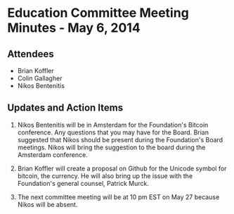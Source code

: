 # Education Committee Meeting Minutes - May 6, 2014

## Attendees

- Brian Koffler
- Colin Gallagher
- Nikos Bentenitis

## Updates and Action Items

1. Nikos Bentenitis will be in Amsterdam for the Foundation's Bitcoin conference. Any questions that you may have for the Board. Brian suggested that Nikos should be present during the Foundation's Board meetings. Nikos will bring the suggestion to the board during the Amsterdam conference.

2. Brian Koffler will create a proposal on Github for the Unicode symbol for bitcoin, the currency. He will also bring up the issue with the Foundation's general counsel, Patrick Murck.

3. The next committee meeting will be at 10 pm EST on May 27 because Nikos will be absent.


